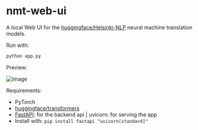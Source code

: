 # nmt-web-ui

A local Web UI for the [huggingface/Helsinki-NLP](https://huggingface.co/Helsinki-NLP) neural machine translation models.

Run with:
```bash
python app.py
```
Preview:

![image](https://github.com/nipponjo/nmt-web-ui/assets/28433296/6314ce80-797f-4642-acbc-65c7139bc760)

Requirements:

- PyTorch
- [huggingface/transformers](https://huggingface.co/docs/transformers/installation)
- [FastAPI](https://fastapi.tiangolo.com/): for the backend api | uvicorn: for serving the app
- Install with: `pip install fastapi "uvicorn[standard]"`
